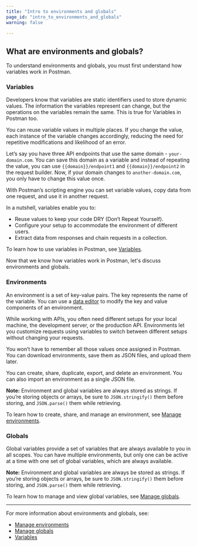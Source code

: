 ```yaml
---
title: "Intro to environments and globals"
page_id: "intro_to_environments_and_globals"
warning: false

---
```


## What are environments and globals?

To understand environments and globals, you must first understand how variables work in Postman.

### Variables

Developers know that variables are static identifiers used to store dynamic values. The information the variables represent can change, but the operations on the variables remain the same. This is true for Variables in Postman too.

You can reuse variable values in multiple places. If you change the value, each instance of the variable changes accordingly, reducing the need for repetitive modifications and likelihood of an error.

Let’s say you have three API endpoints that use the same domain - `your-domain.com`. You can save this domain as a variable and instead of repeating the value, you can use `{{domain}}/endpoint1` and `{{domain}}/endpoint2` in the request builder. Now, if your domain changes to `another-domain.com`, you only have to change this value once.

With Postman’s scripting engine you can set variable values, copy data from one request, and use it in another request.

In a nutshell, variables enable you to:

* Reuse values to keep your code DRY (Don’t Repeat Yourself).
* Configure your setup to accommodate the environment of different users.
* Extract data from responses and chain requests in a collection.

To learn how to use variables in Postman, see [Variables](/docs/v6/postman/environments_and_globals/variables).

Now that we know how variables work in Postman, let's discuss environments and globals.

### Environments

An environment is a set of key-value pairs. The key represents the name of the variable. You can use a [data editor](/docs/v6/postman/launching_postman/navigating_postman#data-editor) to modify the key and value components of an environment.

While working with APIs, you often need different setups for your local machine, the development server, or the production API. Environments let you customize requests using variables to switch between different setups without changing your requests.

You won’t have to remember all those values once assigned in Postman. You can download environments, save them as JSON files, and upload them later.

You can create, share, duplicate, export, and delete an environment. You can also import an environment as a single JSON file.

**Note:** Environment and global variables are always stored as strings. If you’re storing objects or arrays, be sure to `JSON.stringify()` them before storing, and `JSON.parse()` them while retrieving.

To learn how to create, share, and manage an environment, see [Manage environments](/docs/postman/environments_and_globals/manage_environments/).

### Globals

Global variables provide a set of variables that are always available to you in all scopes. You can have multiple environments, but only one can be active at a time with one set of global variables, which are always available.

**Note:** Environment and global variables are always be stored as strings. If you’re storing objects or arrays, be sure to `JSON.stringify()` them before storing, and `JSON.parse()` them while retrieving.

To learn how to manage and view global variables, see [Manage globals](/docs/v6/postman/environments_and_globals/manage_globals).

---
For more information about environments and globals, see:

* [Manage environments](/docs/postman/environments_and_globals/manage_environments/)
* [Manage globals](/docs/v6/postman/environments_and_globals/manage_globals)
* [Variables](/docs/v6/postman/environments_and_globals/variables)
